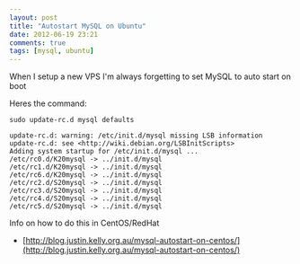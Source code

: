 ```yaml
---
layout: post
title: "Autostart MySQL on Ubuntu"
date: 2012-06-19 23:21
comments: true
tags: [mysql, ubuntu]
---
```


When I setup a new VPS I'm always forgetting to set MySQL to auto start on boot

Heres the command:

``` shell
sudo update-rc.d mysql defaults
```

``` shell
update-rc.d: warning: /etc/init.d/mysql missing LSB information
update-rc.d: see <http://wiki.debian.org/LSBInitScripts>
Adding system startup for /etc/init.d/mysql ...
/etc/rc0.d/K20mysql -> ../init.d/mysql
/etc/rc1.d/K20mysql -> ../init.d/mysql
/etc/rc6.d/K20mysql -> ../init.d/mysql
/etc/rc2.d/S20mysql -> ../init.d/mysql
/etc/rc3.d/S20mysql -> ../init.d/mysql
/etc/rc4.d/S20mysql -> ../init.d/mysql
/etc/rc5.d/S20mysql -> ../init.d/mysql
```

Info on how to do this in CentOS/RedHat

 * [http://blog.justin.kelly.org.au/mysql-autostart-on-centos/](http://blog.justin.kelly.org.au/mysql-autostart-on-centos/)